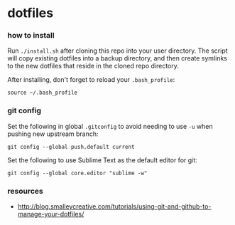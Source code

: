 # dotfiles

### how to install

Run `./install.sh` after cloning this repo into your user directory. The script will
copy existing dotfiles into a backup directory, and then create symlinks to the new
dotfiles that reside in the cloned repo directory.

After installing, don't forget to reload your `.bash_profile`:

```
source ~/.bash_profile
```

### git config

Set the following in global `.gitconfig` to avoid needing to use `-u` when pushing
new upstream branch:

```
git config --global push.default current
```

Set the following to use Sublime Text as the default editor for git:

```
git config --global core.editor "sublime -w"
```

### resources

- http://blog.smalleycreative.com/tutorials/using-git-and-github-to-manage-your-dotfiles/

